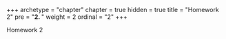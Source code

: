 +++
archetype = "chapter"
chapter = true
hidden = true
title = "Homework 2"
pre = "<b>2. </b>"
weight = 2
ordinal = "2"
+++

Homework 2
